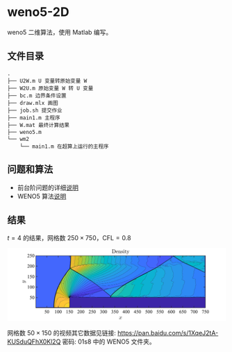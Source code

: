 # weno5-2D
weno5 二维算法，使用 Matlab 编写。

## 文件目录

```shell
.
├── U2W.m U 变量转原始变量 W
├── W2U.m 原始变量 W 转 U 变量
├── bc.m 边界条件设置
├── draw.mlx 画图
├── job.sh 提交作业
├── main1.m 主程序
├── W.mat 最终计算结果 
├── weno5.m
└── wm2
    └── main1.m 在超算上运行的主程序
```

## 问题和算法

- 前台阶问题的详细[说明](https://github.com/circlelq/Computational-Fluid-Dynamics/tree/main/code3)
- WENO5 算法[说明](https://github.com/circlelq/Computational-Fluid-Dynamics/tree/main/code2)

## 结果

$t=4$ 的结果，网格数 $250\times 750$，$\mathrm{CFL}=0.8$ 

![WENO5-up-step](WENO5-up-step.jpg)

网格数 $50\times 150$ 的视频其它数据见链接: https://pan.baidu.com/s/1XqeJ2tA-KUSduQFhX0Kl2Q  密码: 01s8 中的 WENO5 文件夹。
